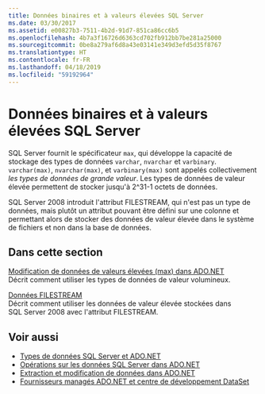 ```yaml
---
title: Données binaires et à valeurs élevées SQL Server
ms.date: 03/30/2017
ms.assetid: e00827b3-7511-4b2d-91d7-851ca86cc6b5
ms.openlocfilehash: 4b7a3f16726d6363cd702fb912bb7be281a25000
ms.sourcegitcommit: 0be8a279af6d8a43e03141e349d3efd5d35f8767
ms.translationtype: HT
ms.contentlocale: fr-FR
ms.lasthandoff: 04/18/2019
ms.locfileid: "59192964"
---
```

# <a name="sql-server-binary-and-large-value-data"></a>Données binaires et à valeurs élevées SQL Server
SQL Server fournit le spécificateur `max`, qui développe la capacité de stockage des types de données `varchar`, `nvarchar` et `varbinary`. `varchar(max)`, `nvarchar(max)`, et `varbinary(max)` sont appelés collectivement *les types de données de grande valeur*. Les types de données de valeur élevée permettent de stocker jusqu'à 2^31-1 octets de données.  
  
 SQL Server 2008 introduit l'attribut FILESTREAM, qui n'est pas un type de données, mais plutôt un attribut pouvant être défini sur une colonne et permettant alors de stocker des données de valeur élevée dans le système de fichiers et non dans la base de données.  
  
## <a name="in-this-section"></a>Dans cette section  
 [Modification de données de valeurs élevées (max) dans ADO.NET](../../../../../docs/framework/data/adonet/sql/modifying-large-value-max-data.md)  
 Décrit comment utiliser les types de données de valeur volumineux.  
  
 [Données FILESTREAM](../../../../../docs/framework/data/adonet/sql/filestream-data.md)  
 Décrit comment utiliser les données de valeur élevée stockées dans SQL Server 2008 avec l'attribut FILESTREAM.  
  
## <a name="see-also"></a>Voir aussi

- [Types de données SQL Server et ADO.NET](../../../../../docs/framework/data/adonet/sql/sql-server-data-types.md)
- [Opérations sur les données SQL Server dans ADO.NET](../../../../../docs/framework/data/adonet/sql/sql-server-data-operations.md)
- [Extraction et modification de données dans ADO.NET](../../../../../docs/framework/data/adonet/retrieving-and-modifying-data.md)
- [Fournisseurs managés ADO.NET et centre de développement DataSet](https://go.microsoft.com/fwlink/?LinkId=217917)
